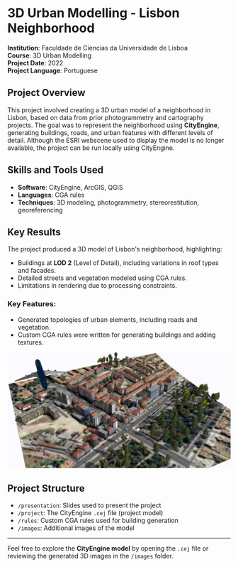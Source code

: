 # 3D Urban Modelling - Lisbon Neighborhood
**Institution**: Faculdade de Ciencias da Universidade de Lisboa  
**Course**: 3D Urban Modelling  
**Project Date**: 2022  
**Project Language**: Portuguese

## Project Overview
This project involved creating a 3D urban model of a neighborhood in Lisbon, based on data from prior photogrammetry and cartography projects. The goal was to represent the neighborhood using **CityEngine**, generating buildings, roads, and urban features with different levels of detail. Although the ESRI webscene used to display the model is no longer available, the project can be run locally using CityEngine.

## Skills and Tools Used
- **Software**: CityEngine, ArcGIS, QGIS
- **Languages**: CGA rules
- **Techniques**: 3D modeling, photogrammetry, stereorestitution, georeferencing

## Key Results
The project produced a 3D model of Lisbon's neighborhood, highlighting:
- Buildings at **LOD 2** (Level of Detail), including variations in roof types and facades.
- Detailed streets and vegetation modeled using CGA rules.
- Limitations in rendering due to processing constraints.

### Key Features:
- Generated topologies of urban elements, including roads and vegetation.
- Custom CGA rules were written for generating buildings and adding textures.
  
![3D Model](images/final_scene.png)

## Project Structure
- `/presentation`: Slides used to present the project
- `/project`: The CityEngine `.cej` file (project model)
- `/rules`: Custom CGA rules used for building generation
- `/images`: Additional images of the model

---

Feel free to explore the **CityEngine model** by opening the `.cej` file or reviewing the generated 3D images in the `/images` folder.
